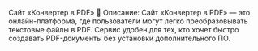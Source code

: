 Сайт «Конвертер в PDF» 📄
Описание: Сайт «Конвертер в PDF» — это онлайн-платформа, где пользователи могут легко преобразовывать текстовые файлы в PDF. Сервис удобен для тех, кто хочет быстро создавать PDF-документы без установки дополнительного ПО.
